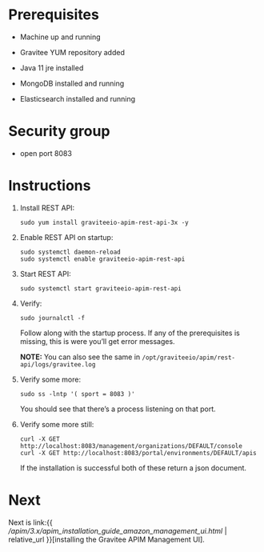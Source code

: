 # Prerequisites

-   Machine up and running

-   Gravitee YUM repository added

-   Java 11 jre installed

-   MongoDB installed and running

-   Elasticsearch installed and running

# Security group

-   open port 8083

# Instructions

1.  Install REST API:

        sudo yum install graviteeio-apim-rest-api-3x -y

2.  Enable REST API on startup:

        sudo systemctl daemon-reload
        sudo systemctl enable graviteeio-apim-rest-api

3.  Start REST API:

        sudo systemctl start graviteeio-apim-rest-api

4.  Verify:

        sudo journalctl -f

    Follow along with the startup process. If any of the prerequisites
    is missing, this is were you’ll get error messages.

    **NOTE:** You can also see the same in
    `/opt/graviteeio/apim/rest-api/logs/gravitee.log`

5.  Verify some more:

        sudo ss -lntp '( sport = 8083 )'

    You should see that there’s a process listening on that port.

6.  Verify some more still:

        curl -X GET http://localhost:8083/management/organizations/DEFAULT/console
        curl -X GET http://localhost:8083/portal/environments/DEFAULT/apis

    If the installation is successful both of these return a json
    document.

# Next

Next is link:{{
*/apim/3.x/apim\_installation\_guide\_amazon\_management\_ui.html* |
relative\_url }}\[installing the Gravitee APIM Management UI\].
